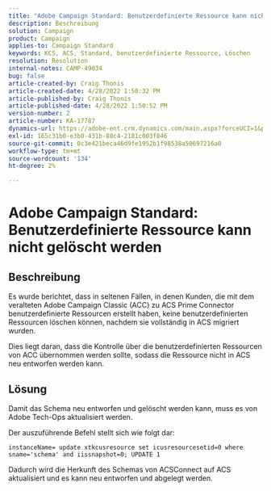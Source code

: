 ```yaml
---
title: "Adobe Campaign Standard: Benutzerdefinierte Ressource kann nicht gelöscht werden"
description: Beschreibung
solution: Campaign
product: Campaign
applies-to: Campaign Standard
keywords: KCS, ACS, Standard, benutzerdefinierte Ressource, Löschen
resolution: Resolution
internal-notes: CAMP-49034
bug: false
article-created-by: Craig Thonis
article-created-date: 4/28/2022 1:50:32 PM
article-published-by: Craig Thonis
article-published-date: 4/28/2022 1:50:52 PM
version-number: 2
article-number: KA-17787
dynamics-url: https://adobe-ent.crm.dynamics.com/main.aspx?forceUCI=1&pagetype=entityrecord&etn=knowledgearticle&id=2fd7af29-fac6-ec11-a7b6-0022480a10ee
exl-id: 165c31b0-e3b0-431b-88c4-2181c003f846
source-git-commit: 0c3e421beca46d9fe1952b1f98538a50697216a0
workflow-type: tm+mt
source-wordcount: '134'
ht-degree: 2%

---
```


# Adobe Campaign Standard: Benutzerdefinierte Ressource kann nicht gelöscht werden

## Beschreibung


Es wurde berichtet, dass in seltenen Fällen, in denen Kunden, die mit dem veralteten Adobe Campaign Classic (ACC) zu ACS Prime Connector benutzerdefinierte Ressourcen erstellt haben, keine benutzerdefinierten Ressourcen löschen können, nachdem sie vollständig in ACS migriert wurden.

Dies liegt daran, dass die Kontrolle über die benutzerdefinierten Ressourcen von ACC übernommen werden sollte, sodass die Ressource nicht in ACS neu entworfen werden kann.


## Lösung


Damit das Schema neu entworfen und gelöscht werden kann, muss es von Adobe Tech-Ops aktualisiert werden.

Der auszuführende Befehl stellt sich wie folgt dar:

`instanceName= update xtkcusresource set icusresourcesetid=0 where sname='schema' and iissnapshot=0; UPDATE 1`

Dadurch wird die Herkunft des Schemas von ACSConnect auf ACS aktualisiert und es kann neu entworfen und abgelegt werden.
